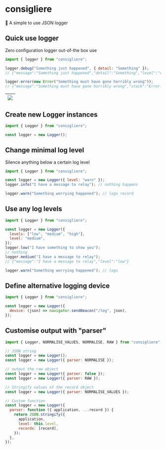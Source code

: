 # consigliere

🍝 A simple to use JSON logger

## Quick use logger

Zero configuration logger out-of-the box use

```js
import { logger } from "consigliere";

logger.debug("Something just happened", { detail: "Something" });
// {"message":"Something just happened","detail":"Something","level":"debug"}

logger.error(new Error("Something must have gone horribly wrong"));
// {"message":"Something must have gone horribly wrong","stack":"Error: Something must have gone horribly wrong\n    at…","name":"Error","level":"error"}
```

| ![](https://user-images.githubusercontent.com/516342/134087468-7c45d5c6-dd07-4428-b6b2-76133817fdd4.gif)
| -

## Create new Logger instances

```js
import { Logger } from "consigliere";

const logger = new Logger();
```

## Change minimal log level

Silence anything below a certain log level

```js
import { Logger } from "consigliere";

const logger = new Logger({ level: "warn" });
logger.info("I have a message to relay"); // nothing happens

logger.warn("Something worrying happened"); // logs record
```

## Use any log levels

```js
import { Logger } from "consigliere";

const logger = new Logger({
  levels: ["low", "medium", "high"],
  level: "medium",
});
logger.low("I have something to show you");
// nothing
logger.medium("I have a message to relay");
// {"message":"I have a message to relay","level":"low"}

logger.warn("Something worrying happened"); // logs
```

## Define alternative logging device

```js
import { Logger } from "consigliere";

const logger = new Logger({
  device: (json) => navigator.sendBeacon("/log", json),
});
```

## Customise output with "parser"

```js
import { Logger, NORMALISE_VALUES, NORMALISE, RAW } from "consigliere";

// JSON string
const logger = new Logger();
const logger = new Logger({ parser: NORMALISE });

// output the raw object
const logger = new Logger({ parser: false });
const logger = new Logger({ parser: RAW });

// Stringify values of the record object
const logger = new Logger({ parser: NORMALISE_VALUES });

// Custom function
const logger = new Logger({
  parser: function ({ application, ...record }) {
    return JSON.stringify({
      application,
      level: this.level,
      records: [record],
    });
  },
});
```
